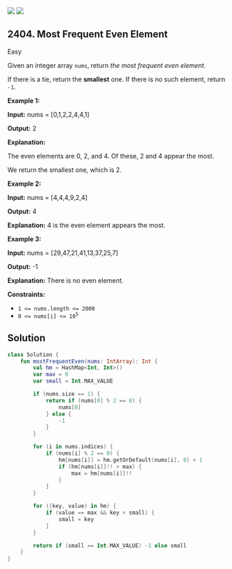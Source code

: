 [![](https://img.shields.io/github/stars/javadev/LeetCode-in-Kotlin?label=Stars&style=flat-square)](https://github.com/javadev/LeetCode-in-Kotlin)
[![](https://img.shields.io/github/forks/javadev/LeetCode-in-Kotlin?label=Fork%20me%20on%20GitHub%20&style=flat-square)](https://github.com/javadev/LeetCode-in-Kotlin/fork)

## 2404\. Most Frequent Even Element

Easy

Given an integer array `nums`, return _the most frequent even element_.

If there is a tie, return the **smallest** one. If there is no such element, return `-1`.

**Example 1:**

**Input:** nums = [0,1,2,2,4,4,1]

**Output:** 2

**Explanation:**

The even elements are 0, 2, and 4. Of these, 2 and 4 appear the most.

We return the smallest one, which is 2.

**Example 2:**

**Input:** nums = [4,4,4,9,2,4]

**Output:** 4

**Explanation:** 4 is the even element appears the most. 

**Example 3:**

**Input:** nums = [29,47,21,41,13,37,25,7]

**Output:** -1

**Explanation:** There is no even element. 

**Constraints:**

*   `1 <= nums.length <= 2000`
*   <code>0 <= nums[i] <= 10<sup>5</sup></code>

## Solution

```kotlin
class Solution {
    fun mostFrequentEven(nums: IntArray): Int {
        val hm = HashMap<Int, Int>()
        var max = 0
        var small = Int.MAX_VALUE

        if (nums.size == 1) {
            return if (nums[0] % 2 == 0) {
                nums[0]
            } else {
                -1
            }
        }

        for (i in nums.indices) {
            if (nums[i] % 2 == 0) {
                hm[nums[i]] = hm.getOrDefault(nums[i], 0) + 1
                if (hm[nums[i]]!! > max) {
                    max = hm[nums[i]]!!
                }
            }
        }

        for ((key, value) in hm) {
            if (value == max && key < small) {
                small = key
            }
        }

        return if (small == Int.MAX_VALUE) -1 else small
    }
}
```